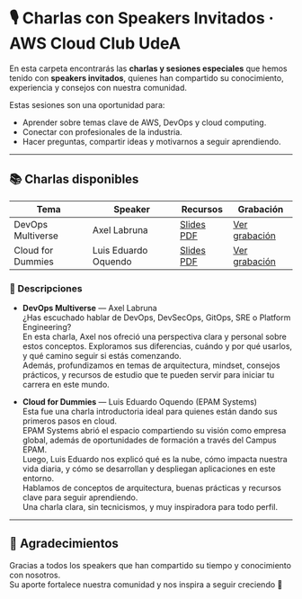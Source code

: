 # 🎙️ Charlas con Speakers Invitados · AWS Cloud Club UdeA

En esta carpeta encontrarás las **charlas y sesiones especiales** que hemos tenido con **speakers invitados**, quienes han compartido su conocimiento, experiencia y consejos con nuestra comunidad.

Estas sesiones son una oportunidad para:
- Aprender sobre temas clave de AWS, DevOps y cloud computing.
- Conectar con profesionales de la industria.
- Hacer preguntas, compartir ideas y motivarnos a seguir aprendiendo.

---

## 📚 Charlas disponibles

| Tema               | Speaker              | Recursos                                | Grabación                                |
|--------------------|----------------------|-----------------------------------------|-------------------------------------------|
| DevOps Multiverse  | Axel Labruna         | [Slides PDF](./Axel-DevopsMultiverse)   | [Ver grabación](https://ingenia.udea.edu.co/zoom/meeting/92110146294) |
| Cloud for Dummies  | Luis Eduardo Oquendo | [Slides PDF](./EPAM-CloudForDummies)    | [Ver grabación](https://www.youtube.com/live/o1xW6Yaycms?si=MPyEXHTAAb8236NQ) |

### 🧠 Descripciones

- **DevOps Multiverse** — Axel Labruna  
  ¿Has escuchado hablar de DevOps, DevSecOps, GitOps, SRE o Platform Engineering?  
  En esta charla, Axel nos ofreció una perspectiva clara y personal sobre estos conceptos. Exploramos sus diferencias, cuándo y por qué usarlos, y qué camino seguir si estás comenzando.  
  Además, profundizamos en temas de arquitectura, mindset, consejos prácticos, y recursos de estudio que te pueden servir para iniciar tu carrera en este mundo.

- **Cloud for Dummies** — Luis Eduardo Oquendo (EPAM Systems)  
  Esta fue una charla introductoria ideal para quienes están dando sus primeros pasos en cloud.  
  EPAM Systems abrió el espacio compartiendo su visión como empresa global, además de oportunidades de formación a través del Campus EPAM.  
  Luego, Luis Eduardo nos explicó qué es la nube, cómo impacta nuestra vida diaria, y cómo se desarrollan y despliegan aplicaciones en este entorno.  
  Hablamos de conceptos de arquitectura, buenas prácticas y recursos clave para seguir aprendiendo.  
  Una charla clara, sin tecnicismos, y muy inspiradora para todo perfil.

---

## 🙌 Agradecimientos

Gracias a todos los speakers que han compartido su tiempo y conocimiento con nosotros.  
Su aporte fortalece nuestra comunidad y nos inspira a seguir creciendo 🚀

